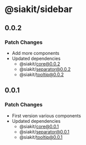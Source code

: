 # @siakit/sidebar

## 0.0.2

### Patch Changes

- Add more components
- Updated dependencies
  - @siakit/core@0.0.2
  - @siakit/separator@0.0.2
  - @siakit/tooltip@0.0.2

## 0.0.1

### Patch Changes

- First version various components
- Updated dependencies
  - @siakit/core@0.0.1
  - @siakit/separator@0.0.1
  - @siakit/tooltip@0.0.1

